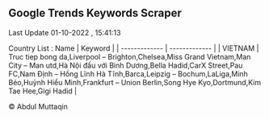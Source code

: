 

## Google Trends Keywords Scraper 
 
Last Update 01-10-2022 , 15:41:13

Country List :
 Name  | Keyword |
| ------------- | ------------- |
| VIETNAM | Truc tiep bong da,Liverpool – Brighton,Chelsea,Miss Grand Vietnam,Man City – Man utd,Hà Nội đấu với Bình Dương,Bella Hadid,CarX Street,Pau FC,Nam Định – Hồng Lĩnh Hà Tĩnh,Barca,Leipzig – Bochum,LaLiga,Minh Béo,Huỳnh Hiểu Minh,Frankfurt – Union Berlin,Song Hye Kyo,Dortmund,Kim Tae Hee,Gigi Hadid |



© Abdul Muttaqin 

